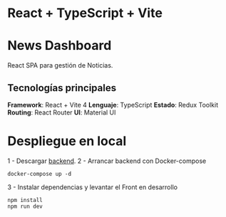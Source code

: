 # React + TypeScript + Vite

# News Dashboard

React SPA para gestión de Noticias.

## Tecnologías principales

**Framework**: React + Vite 4
**Lenguaje**: TypeScript
**Estado**: Redux Toolkit
**Routing**: React Router
**UI**: Material UI

# Despliegue en local

1 - Descargar [backend](https://github.com/Igardemi/newsbackendapi.git).
2 - Arrancar backend con Docker-compose

```
docker-compose up -d
```

3 - Instalar dependencias y levantar el Front en desarrollo

```
npm install
npm run dev
```
